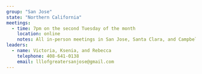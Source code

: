 ```yaml
---
group: "San Jose"
state: "Northern California"
meetings:
  - time: 7pm on the second Tuesday of the month
    location: online
    notes: All in-person meetings in San Jose, Santa Clara, and Campbell have been cancelled until further notice.  We will be hosting weekly virtual meetings.  For meeting information, please contact lllofgreatersanjose@gmail.com.
leaders:
  - name: Victoria, Ksenia, and Rebecca
    telephone: 408-641-0138
    email: lllofgreatersanjose@gmail.com
---
```

